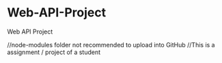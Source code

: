 # Web-API-Project
Web API Project

//node-modules folder not recommended to upload into GitHub
//This is a assignment / project of a student
